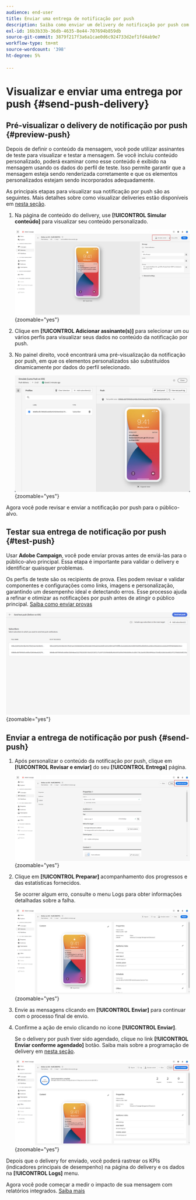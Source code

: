 ```yaml
---
audience: end-user
title: Enviar uma entrega de notificação por push
description: Saiba como enviar um delivery de notificação por push com o Adobe Campaign Web
exl-id: 16b3b33b-36db-4635-8e44-707694b859db
source-git-commit: 3879f217f3a6a1cae0d6c924733d2ef1fd4ab9e7
workflow-type: tm+mt
source-wordcount: '398'
ht-degree: 5%

---
```


# Visualizar e enviar uma entrega por push {#send-push-delivery}

## Pré-visualizar o delivery de notificação por push {#preview-push}

Depois de definir o conteúdo da mensagem, você pode utilizar assinantes de teste para visualizar e testar a mensagem. Se você incluiu conteúdo personalizado, poderá examinar como esse conteúdo é exibido na mensagem usando os dados do perfil de teste. Isso permite garantir que a mensagem esteja sendo renderizada corretamente e que os elementos personalizados estejam sendo incorporados adequadamente.

As principais etapas para visualizar sua notificação por push são as seguintes. Mais detalhes sobre como visualizar deliveries estão disponíveis em [nesta seção](../preview-test/preview-content.md).

1. Na página de conteúdo do delivery, use **[!UICONTROL Simular conteúdo]** para visualizar seu conteúdo personalizado.

   ![](assets/push_send_1.png){zoomable=&quot;yes&quot;}

1. Clique em **[!UICONTROL Adicionar assinante(s)]** para selecionar um ou vários perfis para visualizar seus dados no conteúdo da notificação por push.


   <!--Once your test subscribers are selected, click **[!UICONTROL Select]**.
    ![](assets/push_send_5.png){zoomable="yes"}-->

1. No painel direito, você encontrará uma pré-visualização da notificação por push, em que os elementos personalizados são substituídos dinamicamente por dados do perfil selecionado.

   ![](assets/push_send_7.png){zoomable=&quot;yes&quot;}

Agora você pode revisar e enviar a notificação por push para o público-alvo.

## Testar sua entrega de notificação por push {#test-push}

Usar **Adobe Campaign**, você pode enviar provas antes de enviá-las para o público-alvo principal. Essa etapa é importante para validar o delivery e identificar quaisquer problemas.

Os perfis de teste são os recipients de prova. Eles podem revisar e validar componentes e configurações como links, imagens e personalização, garantindo um desempenho ideal e detectando erros. Esse processo ajuda a refinar e otimizar as notificações por push antes de atingir o público principal. [Saiba como enviar provas](../preview-test/test-deliveries.md#subscribers)

![](assets/push_send_6.png){zoomable=&quot;yes&quot;}

## Enviar a entrega de notificação por push {#send-push}

1. Após personalizar o conteúdo da notificação por push, clique em **[!UICONTROL Revisar e enviar]** do seu **[!UICONTROL Entrega]** página.

   ![](assets/push_send_2.png){zoomable=&quot;yes&quot;}

1. Clique em **[!UICONTROL Preparar]** acompanhamento dos progressos e das estatísticas fornecidos.

   Se ocorrer algum erro, consulte o menu Logs para obter informações detalhadas sobre a falha.

   ![](assets/push_send_3.png){zoomable=&quot;yes&quot;}

1. Envie as mensagens clicando em **[!UICONTROL Enviar]** para continuar com o processo final de envio.

1. Confirme a ação de envio clicando no ícone **[!UICONTROL Enviar]**.

   Se o delivery por push tiver sido agendado, clique no link **[!UICONTROL Enviar conforme agendado]** botão. Saiba mais sobre a programação de delivery em [nesta seção](../msg/gs-messages.md#schedule-the-delivery-sending).

   ![](assets/push_send_4.png){zoomable=&quot;yes&quot;}

Depois que o delivery for enviado, você poderá rastrear os KPIs (indicadores principais de desempenho) na página do delivery e os dados na **[!UICONTROL Logs]** menu.

Agora você pode começar a medir o impacto de sua mensagem com relatórios integrados. [Saiba mais](../reporting/push-report.md)
